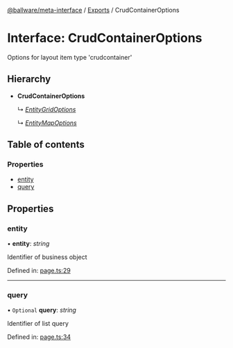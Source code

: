 [@ballware/meta-interface](../README.md) / [Exports](../modules.md) / CrudContainerOptions

# Interface: CrudContainerOptions

Options for layout item type 'crudcontainer'

## Hierarchy

* **CrudContainerOptions**

  ↳ [*EntityGridOptions*](entitygridoptions.md)

  ↳ [*EntityMapOptions*](entitymapoptions.md)

## Table of contents

### Properties

- [entity](crudcontaineroptions.md#entity)
- [query](crudcontaineroptions.md#query)

## Properties

### entity

• **entity**: *string*

Identifier of business object

Defined in: [page.ts:29](https://github.com/ballware/ballware-client/blob/c28ad0b/packages/meta-interface/src/page.ts#L29)

___

### query

• `Optional` **query**: *string*

Identifier of list query

Defined in: [page.ts:34](https://github.com/ballware/ballware-client/blob/c28ad0b/packages/meta-interface/src/page.ts#L34)
